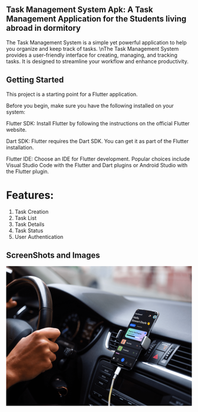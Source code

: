 ## Task Management System Apk: A Task Management Application for the Students living abroad in dormitory
The Task Management System is a simple yet powerful application to help you organize and keep track of tasks. \nThe Task Management System provides a user-friendly interface for creating, managing, and tracking tasks. It is designed to streamline your workflow and enhance productivity.

## Getting Started

This project is a starting point for a Flutter application.

Before you begin, make sure you have the following installed on your system:

Flutter SDK: Install Flutter by following the instructions on the official Flutter website.

Dart SDK: Flutter requires the Dart SDK. You can get it as part of the Flutter installation.

Flutter IDE: Choose an IDE for Flutter development. Popular choices include Visual Studio Code with the Flutter and Dart plugins or Android Studio with the Flutter plugin.

# Features:
1. Task Creation
2. Task List
3. Task Details 
4. Task Status 
5. User Authentication

## ScreenShots and Images 
![](screenshot2476782.png)

